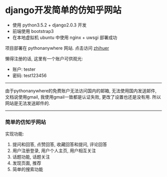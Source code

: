 # django开发简单的仿知乎网站

- 使用 python3.5.2 + django2.0.3 开发
- 前端使用 bootstrap3
- 在本地虚拟机 ubuntu 中使用 nginx + uwsgi 部署成功



项目部署在 pythonanywhere 网站.   点击访问 [zhihuer](https://taoing.pythonanywhere.com/)

懒得注册的话, 这里有一个账户可供观光:

- 账户: tester
- 密码: test123456

------

由于pythonanywhere的免费账户无法访问国内的邮箱, 无法使用国内发送邮件, 文档说使用gmail, 我使用gmail一致都是认证失败, 更改了设置也还是没有用. 所以网站是无法发送邮件的.

------



### 简单的仿知乎网站

实现功能: 

1. 提问和回答, 点赞回答, 收藏回答和提问, 评论回答
2. 用户注册登录, 用户个人主页, 用户相互关注
3. 话题功能, 话题关注
4. 发现页面, 推荐
5. 简单的搜索功能

